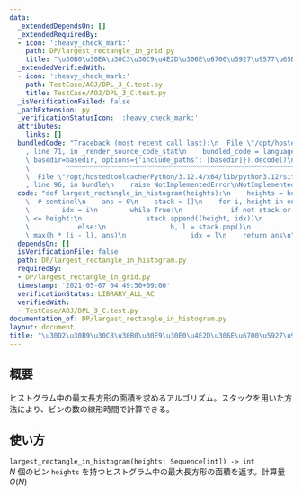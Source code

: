 ```yaml
---
data:
  _extendedDependsOn: []
  _extendedRequiredBy:
  - icon: ':heavy_check_mark:'
    path: DP/largest_rectangle_in_grid.py
    title: "\u30B0\u30EA\u30C3\u30C9\u4E2D\u306E\u6700\u5927\u9577\u65B9\u5F62"
  _extendedVerifiedWith:
  - icon: ':heavy_check_mark:'
    path: TestCase/AOJ/DPL_3_C.test.py
    title: TestCase/AOJ/DPL_3_C.test.py
  _isVerificationFailed: false
  _pathExtension: py
  _verificationStatusIcon: ':heavy_check_mark:'
  attributes:
    links: []
  bundledCode: "Traceback (most recent call last):\n  File \"/opt/hostedtoolcache/Python/3.12.4/x64/lib/python3.12/site-packages/onlinejudge_verify/documentation/build.py\"\
    , line 71, in _render_source_code_stat\n    bundled_code = language.bundle(stat.path,\
    \ basedir=basedir, options={'include_paths': [basedir]}).decode()\n          \
    \         ^^^^^^^^^^^^^^^^^^^^^^^^^^^^^^^^^^^^^^^^^^^^^^^^^^^^^^^^^^^^^^^^^^^^^^^^^^^^^^^^^\n\
    \  File \"/opt/hostedtoolcache/Python/3.12.4/x64/lib/python3.12/site-packages/onlinejudge_verify/languages/python.py\"\
    , line 96, in bundle\n    raise NotImplementedError\nNotImplementedError\n"
  code: "def largest_rectangle_in_histogram(heights):\n    heights = heights + [-1]\
    \  # sentinel\n    ans = 0\n    stack = []\n    for i, height in enumerate(heights):\n\
    \        idx = i\n        while True:\n            if not stack or stack[-1][0]\
    \ <= height:\n                stack.append((height, idx))\n                break\n\
    \            else:\n                h, l = stack.pop()\n                ans =\
    \ max(h * (i - l), ans)\n                idx = l\n    return ans\n"
  dependsOn: []
  isVerificationFile: false
  path: DP/largest_rectangle_in_histogram.py
  requiredBy:
  - DP/largest_rectangle_in_grid.py
  timestamp: '2021-05-07 04:49:50+09:00'
  verificationStatus: LIBRARY_ALL_AC
  verifiedWith:
  - TestCase/AOJ/DPL_3_C.test.py
documentation_of: DP/largest_rectangle_in_histogram.py
layout: document
title: "\u30D2\u30B9\u30C8\u30B0\u30E9\u30E0\u4E2D\u306E\u6700\u5927\u9577\u65B9\u5F62"
---
```


## 概要
ヒストグラム中の最大長方形の面積を求めるアルゴリズム。スタックを用いた方法により、ビンの数の線形時間で計算できる。

## 使い方
`largest_rectangle_in_histogram(heights: Sequence[int]) -> int`  
$N$ 個のビン `heights` を持つヒストグラム中の最大長方形の面積を返す。計算量 $O(N)$
